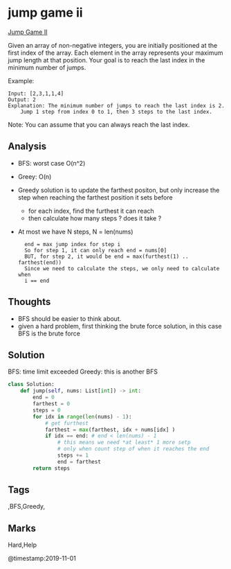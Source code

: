 # jump game ii

[Jump Game II](https://leetcode.com/problems/jump-game-ii)

Given an array of non-negative integers, you are initially positioned at the first index of the array. Each element in the array represents your maximum jump length at that position. Your goal is to reach the last index in the minimum number of jumps.

Example:

```text
Input: [2,3,1,1,4]
Output: 2
Explanation: The minimum number of jumps to reach the last index is 2.
    Jump 1 step from index 0 to 1, then 3 steps to the last index.
```

Note: You can assume that you can always reach the last index.

## Analysis
* BFS: worst case O\(n^2\)
* Greey: O\(n\)
* Greedy solution is to update the farthest positon, but only increase the step when reaching the farthest position it sets before
  * for each index, find the furthest it can reach 
  * then calculate how many steps ? does it take ? 
* At most we have N steps, N = len\(nums\)

  ```text
    end = max jump index for step i 
    So for step 1, it can only reach end = nums[0]
    BUT, for step 2, it would be end = max(furthest(1) .. farthest(end))
    Since we need to calculate the steps, we only need to calculate when
    i == end
  ```

## Thoughts

* BFS should be easier to think about. 
* given a hard problem, first thinking the brute force solution, in this case
  BFS is the brute force


## Solution
BFS: time limit exceeded
Greedy: this is another BFS

```python
class Solution:
    def jump(self, nums: List[int]) -> int:
        end = 0
        farthest = 0 
        steps = 0
        for idx in range(len(nums) - 1):
            # get furthest
            farthest = max(farthest, idx + nums[idx] ) 
            if idx == end: # end < len(nums) - 1
                # this means we need *at least* 1 more setp                 
                # only when count step of when it reaches the end
                steps += 1
                end = farthest
        return steps
```

## Tags

,BFS,Greedy,

## Marks

Hard,Help


@timestamp:2019-11-01

